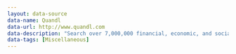 ```yaml
---
layout: data-source
data-name: Quandl
data-url: http://www.quandl.com
data-description: "Search over 7,000,000 financial, economic, and social datasets"
data-tags: [Miscellaneous]
---
```

